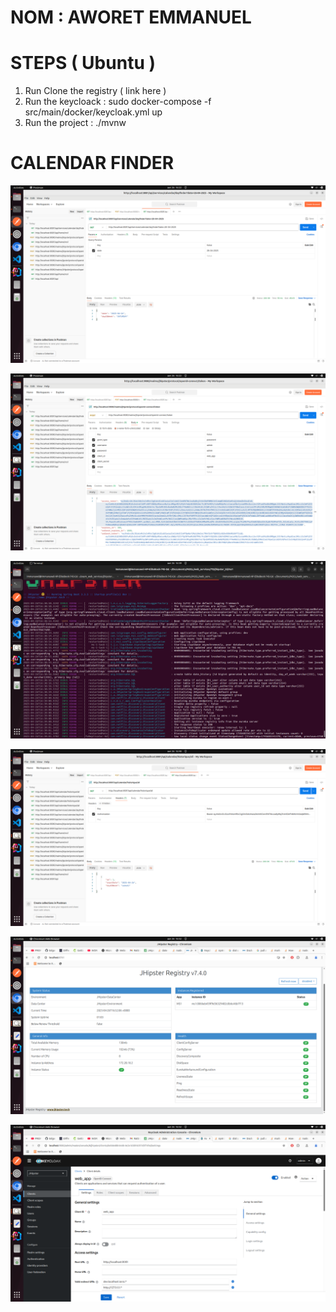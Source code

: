 # NOM : AWORET EMMANUEL

# STEPS ( Ubuntu )

1. Run Clone the registry ( link here )
2. Run the keycloack : sudo docker-compose -f src/main/docker/keycloak.yml up
3. Run the project : ./mvnw

# CALENDAR FINDER

![one](img/1.png)

![two](img/two.png)

![three](img/three.png)

![four](img/four.png)

![four](img/five.png)

![four](img/six.png)
